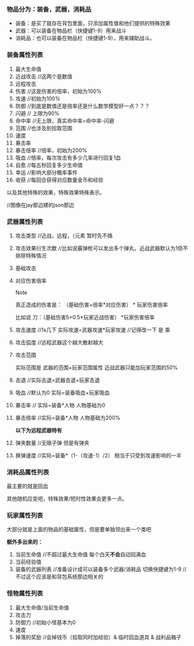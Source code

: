 ### 物品分为：装备，武器，消耗品

- 装备：是买了就存在背包里面，只添加属性值和他们提供的特殊效果
- 武器：可以装备在物品栏（快捷键1-9）用来战斗
- 消耗品：也可以装备在物品栏（快捷键1-9），用来辅助战斗。



### 装备属性列表

1. 最大生命值
2. 近战攻击    //这两个是数值
3. 远程攻击
4. 伤害     //这是伤害的倍率，初始为100%
5. 攻速      //初始为100%
6. 防御      //到底是数值还是倍率还是什么数学模型好一点？？？
7. 闪避     // 上限为90%
8. 命中率    //无上限，真实命中率=命中率-闪避
9. 范围     //也涉及到拾取范围
10. 速度
11. 暴击率 
12. 暴击倍率    //倍率，初始为200%
13. 吸血      //倍率，每次攻击有多少几率进行回复1血
14. 自愈     //每五秒回复多少生命值
15. 幸运     //影响大部分概率事件
16. 收获     //每回合获得对应数量金币和经验

以及其他特殊的效果，特殊效果特殊表示。

//图像在jay那边建的json那边



### 武器属性列表

1. 攻击类型  //近战，远程，（元素   暂时先不搞

2. 攻击效果衍生次数    //比如说霰弹枪可以发出多个弹丸，近战武器默认为1但不排除特殊情况

3. 基础攻击

4. 对应伤害倍率    

   > [!NOTE]
   >
   >  真正造成的伤害是： （基础伤害+倍率*对应伤害） *  玩家伤害倍率
   >
   > 比如说    刀：（基础伤害5+0.5*玩家近战伤害） *玩家伤害倍率

5. 攻击速度    //1s几下     实际攻速=武器攻速*玩家攻速    //记得改一下  是 乘

6. 攻击弧度   //远程武器这个越大散射越大

7. 攻击范围      

   实际范围是    武器的范围+玩家范围属性       近战武器只能加玩家范围的50%

8. 击退     //实际击退=武器击退+玩家击退

9. 吸血      //默认为0    实际=装备吸血+玩家吸血

10. 暴击率      //  实际=装备*人物   人物基础为0

11. 暴击倍率   //实际=装备*人物    人物基础为200%

    

    **以下为远程武器特有**

12. 弹夹数量      //无限子弹 但是有弹夹

13. 换弹速度      //实际=装备*（1-（攻速-1）/2）      相当于只受到攻速影响的一半





### 消耗品属性列表

最主要的就是回血

其他随机应变吧，特殊效果/短时性效果会更多一点。





### 玩家属性列表

大部分就是上面的物品的基础属性，但是要单独领出来一个类吧

**额外多出来的：**

1. 当前生命值   //不超过最大生命值   每个白天**不会**自动回满血
2. 当前经验值
3. 装备的武器列表     //准备设计成可以装备多个武器/消耗品  切换快捷键为1-9    // 不过这个应该是和背包系统那边相关的



### 怪物属性列表

1. 最大生命值/当前生命值
2. 攻击力
3. 防御力     //初始小怪基本为0
4. 速度
5. 掉落的奖励    //会掉钱币（拾取同时加经验）&  临时回血道具 & 战利品箱子